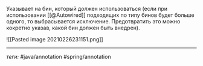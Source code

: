 Указывает на бин, который должен использоваться (если при использовании [[@Autowired]] подходящих по типу бинов будет больше одного, то выбрасывается исключение. Предотвратить это можно кокретно указав, какой бин должен быть внедрен).

![[Pasted image 20210226231151.png]]

---
*теги:* #java/annotation   #spring/annotation  